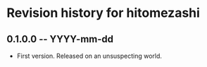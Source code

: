# Revision history for hitomezashi

## 0.1.0.0 -- YYYY-mm-dd

* First version. Released on an unsuspecting world.
